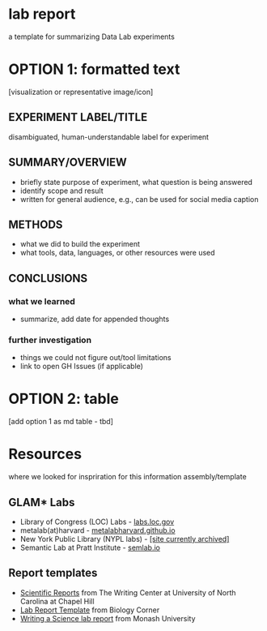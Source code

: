 # lab report
a template for summarizing Data Lab experiments

# OPTION 1: formatted text

[visualization or representative image/icon]

## EXPERIMENT LABEL/TITLE
disambiguated, human-understandable label for experiment

## SUMMARY/OVERVIEW
- briefly state purpose of experiment, what question is being answered
- identify scope and result
- written for general audience, e.g., can be used for social media caption

## METHODS
- what we did to build the experiment
- what tools, data, languages, or other resources were used

## CONCLUSIONS
### what we learned
- summarize, add date for appended thoughts

### further investigation 
- things we could not figure out/tool limitations
- link to open GH Issues (if applicable)

## 


# OPTION 2: table
[add option 1 as md table - tbd]


# Resources
where we looked for inspriration for this information assembly/template

## GLAM* Labs
- Library of Congress (LOC) Labs - [labs.loc.gov](https://labs.loc.gov/)
- metalab(at)harvard - [metalabharvard.github.io](https://metalabharvard.github.io/)
- New York Public Library (NYPL labs) - [[site currently archived]](https://www.nypl.org/collections/labs)
- Semantic Lab at Pratt Institute - [semlab.io](https://semlab.io/)

## Report templates
- [Scientific Reports](https://writingcenter.unc.edu/tips-and-tools/scientific-reports/) from The Writing Center at University of North Carolina at Chapel Hill
- [Lab Report Template](https://www.biologycorner.com/worksheets/labreport.html) from Biology Corner
- [Writing a Science lab report](https://www.monash.edu/rlo/assignment-samples/science/science-writing-a-lab-report) from Monash University
